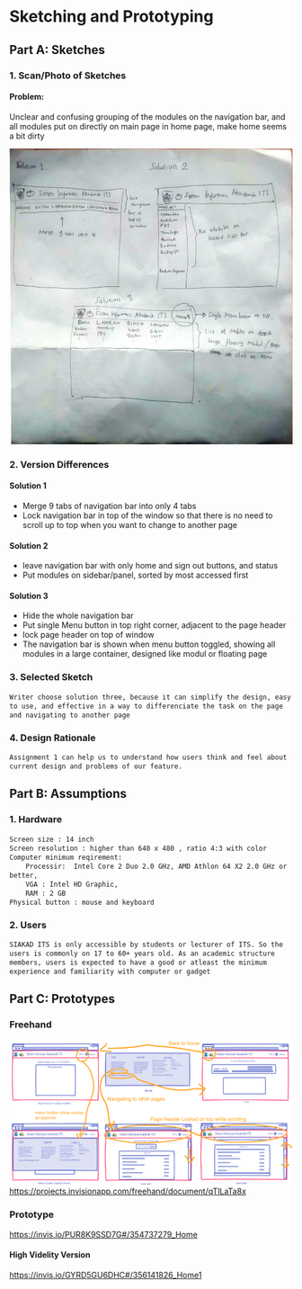 # Sketching and Prototyping

## Part A: Sketches

### 1. Scan/Photo of Sketches

#### Problem:
Unclear and confusing grouping of the modules on the navigation bar, and all modules put on directly on main page in home page, make home seems a bit dirty 

![Photo of Sketches](src/2019_03_21-07_15-Office-Lens.jpg)

### 2. Version Differences

#### Solution 1
- Merge 9 tabs of navigation bar into only 4 tabs
- Lock navigation bar in top of the window so that there is no need to scroll up to top when you want to change to another page

#### Solution 2

- leave navigation bar with only home and sign out buttons, and status
- Put modules on sidebar/panel, sorted by most accessed first

#### Solution 3

- Hide the whole navigation bar
- Put single Menu button in top right corner, adjacent to the page header
- lock page header on top of window
- The navigation bar is shown when menu button toggled, showing all modules in a large container, designed like modul or floating page

### 3. Selected Sketch
```
Writer choose solution three, because it can simplify the design, easy to use, and effective in a way to differenciate the task on the page and navigating to another page
```

### 4. Design Rationale
```
Assignment 1 can help us to understand how users think and feel about current design and problems of our feature. 
```

## Part B: Assumptions
### 1. Hardware
```
Screen size : 14 inch
Screen resolution : higher than 640 x 480 , ratio 4:3 with color
Computer minimum reqirement: 
	Processir:  Intel Core 2 Duo 2.0 GHz, AMD Athlon 64 X2 2.0 GHz or better,
	VGA : Intel HD Graphic, 
	RAM : 2 GB
Physical button : mouse and keyboard
```
### 2. Users
```
SIAKAD ITS is only accessible by students or lecturer of ITS. So the users is commonly on 17 to 60+ years old. As an academic structure members, users is expected to have a good or atleast the minimum experience and familiarity with computer or gadget
```

## Part C: Prototypes

### Freehand
![Photo of Freehand](src/full-fh.png)
https://projects.invisionapp.com/freehand/document/qTlLaTa8x

### Prototype
https://invis.io/PUR8K9SSD7G#/354737279_Home

#### High Videlity Version
https://invis.io/GYRD5GU6DHC#/356141826_Home1
